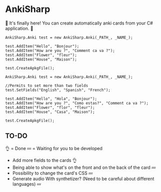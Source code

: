 # AnkiSharp

:tada: It's finally here! You can create automatically anki cards from your C# application. :tada:

```
AnkiSharp.Anki test = new AnkiSharp.Anki(_PATH_, _NAME_);

test.AddItem("Hello", "Bonjour");
test.AddItem("How are you ?", "Comment ca va ?");
test.AddItem("Flower", "fleur");
test.AddItem("House", "Maison");

test.CreateApkgFile();
```
```
AnkiSharp.Anki test = new AnkiSharp.Anki(_PATH_, _NAME_);

//Permits to set more than two fields 
test.SetFields("English", "Spanish", "French");

test.AddItem("Hello", "Hola", "Bonjour");
test.AddItem("How are you ?", "Como estas?", "Comment ca va ?");
test.AddItem("Flower", "flor", "fleur");
test.AddItem("House", "Casa", "Maison");

test.CreateApkgFile();
```


## TO-DO

:ok_hand: = Done
:zzz: = Waiting for you to be developed

- Add more fields to the cards :ok_hand:
- Being able to show what's on the front and on the back of the card :zzz:
- Possibility to change the card's CSS :zzz:
- Generate audio With synthetizer? (Need to be careful about different languages) :zzz: